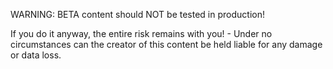 WARNING: BETA content should NOT be tested in production!

If you do it anyway, the entire risk remains with you! - Under no circumstances can the creator of this content be held liable for any damage or data loss.

